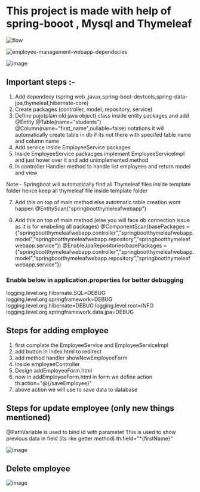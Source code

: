 # This project is made with help of spring-booot , Mysql and Thymeleaf

![flow](https://github.com/suraj480/employeemanagementwebapp/assets/72219318/950f2c14-36e6-4030-aa0e-a87f6ee0cd11)

![employee-management-webapp-dependecies](https://github.com/suraj480/employeemanagementwebapp/assets/72219318/4635f9f0-a965-494a-b4e4-93594cca6c2c)

![image](https://github.com/suraj480/employeemanagementwebapp/assets/72219318/35c6fa10-8c8b-40e1-b552-4ee3013036d6)

## Important steps :-
1. Add dependecy (spring web ,javax,spring-boot-devtools,spring-data-jpa,thymeleaf,hibernate-core)
2. Create packages (controller, model, repository, service)
3. Define pojo(plain old java object) class inside entity packages and add @Entity
@Table(name="students")  @Column(name="first_name",nullable=false) notations it will automatically create table in db if its not there  with specifed table name and column name
4. Add service inside EmployeeService packages 
5. Inside EmployeeService  packacges implement EmployeeServiceImpl and just hover over it and add unimplemented method
6. In controller Handler method to handle list employees and return model and view

Note:- Springboot will automatically find all Thymeleaf files inside template folder hence keep all thymeleaf file inside template folder

7. Add this on top of main method else autotmatic table creation wont happen @EntityScan("springbootthymeleafwebapp")

8. Add this on top of main method (else you will face db connection issue as it is for enabeling all packages)
 @ComponentScan(basePackages = {"springbootthymeleafwebapp.controller","springbootthymeleafwebapp.model","springbootthymeleafwebapp.repository","springbootthymeleafwebapp.service"})
@EnableJpaRepositories(basePackages = {"springbootthymeleafwebapp.controller","springbootthymeleafwebapp.model","springbootthymeleafwebapp.repository","springbootthymeleafwebapp.service"})

### Enable below in application.properties for better debugging
logging.level.org.hibernate.SQL=DEBUG
logging.level.org.springframework=DEBUG
logging.level.org.hibernate=DEBUG
logging.level.root=INFO
logging.level.org.springframework.data.jpa=DEBUG

## Steps for adding employee
1. first complete the EmployeeService and EmployeeServiceImpl
2. add button in index.html to redirect
3. add method handler showNewEmployeeForm
4. Inside employeeController
5. Design addEmployeeForm.html
6. now in addEmployeeForm.html in form we define action th:action="@{/saveEmployee}"
7. above action we will use to save data to database

## Steps for update employee (only new things mentioned)
 @PathVariable is used to bind id with parametet
 This is used to show previous data in field (its like getter method) th:field="*{firstName}" 

 ![image](https://github.com/suraj480/employeemanagementwebapp/assets/72219318/39ac0a19-bf99-4d43-94e7-76484b17bb8b)

## Delete employee

![image](https://github.com/suraj480/employeemanagementwebapp/assets/72219318/597dc686-b6c0-4391-8809-ec5df89e5da9)
